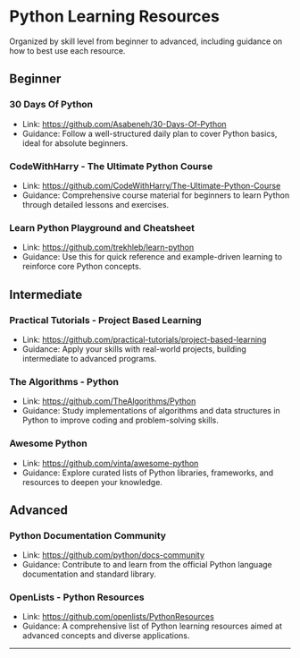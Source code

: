 # Python Learning Resources

Organized by skill level from beginner to advanced, including guidance on how to best use each resource.

## Beginner

### 30 Days Of Python
- Link: https://github.com/Asabeneh/30-Days-Of-Python
- Guidance: Follow a well-structured daily plan to cover Python basics, ideal for absolute beginners.

### CodeWithHarry - The Ultimate Python Course
- Link: https://github.com/CodeWithHarry/The-Ultimate-Python-Course
- Guidance: Comprehensive course material for beginners to learn Python through detailed lessons and exercises.

### Learn Python Playground and Cheatsheet
- Link: https://github.com/trekhleb/learn-python
- Guidance: Use this for quick reference and example-driven learning to reinforce core Python concepts.

## Intermediate

### Practical Tutorials - Project Based Learning
- Link: https://github.com/practical-tutorials/project-based-learning
- Guidance: Apply your skills with real-world projects, building intermediate to advanced programs.

### The Algorithms - Python
- Link: https://github.com/TheAlgorithms/Python
- Guidance: Study implementations of algorithms and data structures in Python to improve coding and problem-solving skills.

### Awesome Python
- Link: https://github.com/vinta/awesome-python
- Guidance: Explore curated lists of Python libraries, frameworks, and resources to deepen your knowledge.

## Advanced

### Python Documentation Community
- Link: https://github.com/python/docs-community
- Guidance: Contribute to and learn from the official Python language documentation and standard library.

### OpenLists - Python Resources
- Link: https://github.com/openlists/PythonResources
- Guidance: A comprehensive list of Python learning resources aimed at advanced concepts and diverse applications.

---

